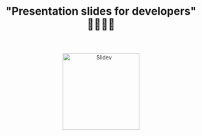 # <p align="center"> "Presentation <b>slide</b>s for <b>dev</b>elopers" 🧑‍💻👩‍💻
</p>
<br>
<p align="center">
<a href="https://sli.dev" target="_blank">
<img src="https://sli.dev/logo-title.png" alt="Slidev" height="200" width="200"/>
</a>
</p>



